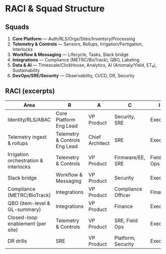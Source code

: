 # RACI & Squad Structure

## Squads

1) **Core Platform** — Auth/RLS/Orgs/Sites/Inventory/Processing
2) **Telemetry & Controls** — Sensors, Rollups, Irrigation/Fertigation, Interlocks
3) **Workflow & Messaging** — Lifecycle, Tasks, Slack bridge
4) **Integrations** — Compliance (METRC/BioTrack), QBO, Labeling
5) **Data & AI** — Timescale/ClickHouse, Analytics, AI (Anomaly/Yield, ET₀), Sustainability
6) **DevOps/SRE/Security** — Observability, CI/CD, DR, Security

## RACI (excerpts)

| Area | R | A | C | I |
| --- | --- | --- | --- | --- |
| Identity/RLS/ABAC | Core Platform Eng Lead | VP Product | Security, SRE | Execs |
| Telemetry ingest & rollups | Telemetry & Controls Eng Lead | Chief Architect | SRE | Execs |
| Irrigation orchestration & interlocks | Telemetry & Controls | VP Product | Firmware/EE, SRE | Field Ops |
| Slack bridge | Workflow & Messaging | VP Product | Security | Execs |
| Compliance (METRC/BioTrack) | Integrations | VP Product | Compliance Officer | Finance |
| QBO (item-level & GL-summary) | Integrations | VP Product | Finance | Execs |
| Closed-loop enablement (per site) | Telemetry & Controls | VP Product | SRE, Field Ops | Execs |
| DR drills | SRE | VP Product | Platform, Security | Execs |
